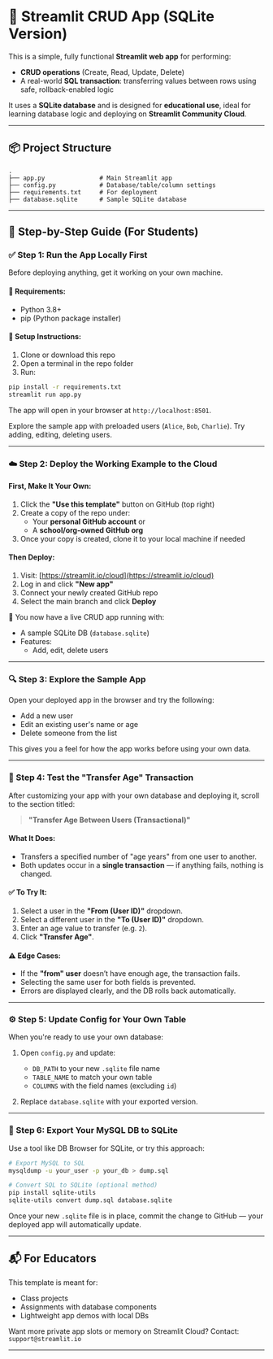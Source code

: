 # 🔧 Streamlit CRUD App (SQLite Version)

This is a simple, fully functional **Streamlit web app** for performing:

- **CRUD operations** (Create, Read, Update, Delete)
- A real-world **SQL transaction**: transferring values between rows using safe, rollback-enabled logic

It uses a **SQLite database** and is designed for **educational use**, ideal for learning database logic and deploying on **Streamlit Community Cloud**.

---

## 📦 Project Structure

```
.
├── app.py               # Main Streamlit app
├── config.py            # Database/table/column settings
├── requirements.txt     # For deployment
├── database.sqlite      # Sample SQLite database
```

---

## 🚀 Step-by-Step Guide (For Students)

### ✅ Step 1: Run the App Locally First

Before deploying anything, get it working on your own machine.

#### 🧰 Requirements:
- Python 3.8+
- pip (Python package installer)

#### 🔧 Setup Instructions:

1. Clone or download this repo
2. Open a terminal in the repo folder
3. Run:

```bash
pip install -r requirements.txt
streamlit run app.py
```

The app will open in your browser at `http://localhost:8501`.

Explore the sample app with preloaded users (`Alice`, `Bob`, `Charlie`). Try adding, editing, deleting users.

---

### ☁️ Step 2: Deploy the Working Example to the Cloud

#### First, Make It Your Own:

1. Click the **"Use this template"** button on GitHub (top right)
2. Create a copy of the repo under:
   - Your **personal GitHub account** or
   - A **school/org-owned GitHub org**
3. Once your copy is created, clone it to your local machine if needed

#### Then Deploy:

1. Visit: [https://streamlit.io/cloud](https://streamlit.io/cloud)
2. Log in and click **"New app"**
3. Connect your newly created GitHub repo
4. Select the main branch and click **Deploy**

🎉 You now have a live CRUD app running with:
- A sample SQLite DB (`database.sqlite`)
- Features:
  - Add, edit, delete users

---

### 🔍 Step 3: Explore the Sample App

Open your deployed app in the browser and try the following:

- Add a new user
- Edit an existing user's name or age
- Delete someone from the list

This gives you a feel for how the app works before using your own data.

---

### 🔁 Step 4: Test the "Transfer Age" Transaction

After customizing your app with your own database and deploying it, scroll to the section titled:

> **"Transfer Age Between Users (Transactional)"**

#### What It Does:
- Transfers a specified number of "age years" from one user to another.
- Both updates occur in a **single transaction** — if anything fails, nothing is changed.

#### ✅ To Try It:
1. Select a user in the **"From (User ID)"** dropdown.
2. Select a different user in the **"To (User ID)"** dropdown.
3. Enter an age value to transfer (e.g. `2`).
4. Click **"Transfer Age"**.

#### ⚠️ Edge Cases:
- If the **"from" user** doesn’t have enough age, the transaction fails.
- Selecting the same user for both fields is prevented.
- Errors are displayed clearly, and the DB rolls back automatically.

---

### ⚙️ Step 5: Update Config for Your Own Table

When you're ready to use your own database:

1. Open `config.py` and update:
   - `DB_PATH` to your new `.sqlite` file name
   - `TABLE_NAME` to match your own table
   - `COLUMNS` with the field names (excluding `id`)

2. Replace `database.sqlite` with your exported version.

---

### 🔄 Step 6: Export Your MySQL DB to SQLite

Use a tool like DB Browser for SQLite, or try this approach:

```bash
# Export MySQL to SQL
mysqldump -u your_user -p your_db > dump.sql

# Convert SQL to SQLite (optional method)
pip install sqlite-utils
sqlite-utils convert dump.sql database.sqlite
```

Once your new `.sqlite` file is in place, commit the change to GitHub — your deployed app will automatically update.

---

## 📬 For Educators

This template is meant for:
- Class projects
- Assignments with database components
- Lightweight app demos with local DBs

Want more private app slots or memory on Streamlit Cloud? Contact: `support@streamlit.io`

---
